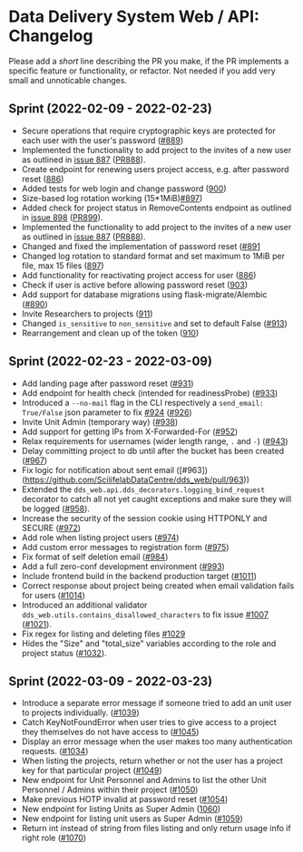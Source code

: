 # Data Delivery System Web / API: Changelog

Please add a _short_ line describing the PR you make, if the PR implements a specific feature or functionality, or refactor. Not needed if you add very small and unnoticable changes.

## Sprint (2022-02-09 - 2022-02-23)

- Secure operations that require cryptographic keys are protected for each user with the user's password ([#889](https://github.com/ScilifelabDataCentre/dds_web/pull/889))
- Implemented the functionality to add project to the invites of a new user as outlined in [issue 887](https://github.com/scilifelabdatacentre/dds_web/issues/887) ([PR888](https://github.com/ScilifelabDataCentre/dds_web/pull/888)).
- Create endpoint for renewing users project access, e.g. after password reset ([886](https://github.com/ScilifelabDataCentre/dds_web/pull/885))
- Added tests for web login and change password ([900](https://github.com/ScilifelabDataCentre/dds_web/pull/900))
- Size-based log rotation working (15\*1MiB)[#897](https://github.com/ScilifelabDataCentre/dds_web/pull/897))
- Added check for project status in RemoveContents endpoint as outlined in [issue 898](https://github.com/ScilifelabDataCentre/dds_web/issues/898) ([PR899](https://github.com/ScilifelabDataCentre/dds_web/pull/899)).
- Implemented the functionality to add project to the invites of a new user as outlined in [issue 887](https://github.com/scilifelabdatacentre/dds_web/issues/887) ([PR888](https://github.com/ScilifelabDataCentre/dds_web/pull/888)).
- Changed and fixed the implementation of password reset ([#891](https://github.com/ScilifelabDataCentre/dds_web/pull/891)
- Changed log rotation to standard format and set maximum to 1MiB per file, max 15 files ([897](https://github.com/ScilifelabDataCentre/dds_web/pull/897))
- Add functionality for reactivating project access for user ([886](https://github.com/ScilifelabDataCentre/dds_web/pull/886))
- Check if user is active before allowing password reset ([903](https://github.com/ScilifelabDataCentre/dds_web/pull/903))
- Add support for database migrations using flask-migrate/Alembic ([#890](https://github.com/ScilifelabDataCentre/dds_web/pull/890))
- Invite Researchers to projects ([911](https://github.com/ScilifelabDataCentre/dds_web/pull/911))
- Changed `is_sensitive` to `non_sensitive` and set to default False ([#913](https://github.com/ScilifelabDataCentre/dds_web/pull/913))
- Rearrangement and clean up of the token ([910](https://github.com/ScilifelabDataCentre/dds_web/pull/910))

## Sprint (2022-02-23 - 2022-03-09)

- Add landing page after password reset ([#931](https://github.com/ScilifelabDataCentre/dds_web/pull/931))
- Add endpoint for health check (intended for readinessProbe) ([#933](https://github.com/ScilifelabDataCentre/dds_web/pull/933))
- Introduced a `--no-mail` flag in the CLI respectively a `send_email: True/False` json parameter to fix [#924](https://github.com/scilifelabdatacentre/dds_web/issues/924) ([#926](https://github.com/ScilifelabDataCentre/dds_web/pull/926))
- Invite Unit Admin (temporary way) ([#938](https://github.com/ScilifelabDataCentre/dds_web/pull/938))
- Add support for getting IPs from X-Forwarded-For ([#952](https://github.com/ScilifelabDataCentre/dds_web/pull/952))
- Relax requirements for usernames (wider length range, `.` and `-`) ([#943](https://github.com/ScilifelabDataCentre/dds_web/pull/943))
- Delay committing project to db until after the bucket has been created ([#967](https://github.com/ScilifelabDataCentre/dds_web/pull/967))
- Fix logic for notification about sent email ([#963])(https://github.com/ScilifelabDataCentre/dds_web/pull/963))
- Extended the `dds_web.api.dds_decorators.logging_bind_request` decorator to catch all not yet caught exceptions and make sure they will be logged ([#958](https://github.com/ScilifelabDataCentre/dds_web/pull/958)).
- Increase the security of the session cookie using HTTPONLY and SECURE ([#972](https://github.com/ScilifelabDataCentre/dds_web/pull/972))
- Add role when listing project users ([#974](https://github.com/ScilifelabDataCentre/dds_web/pull/974))
- Add custom error messages to registration form ([#975](https://github.com/ScilifelabDataCentre/dds_web/pull/975))
- Fix format of self deletion email ([#984](https://github.com/ScilifelabDataCentre/dds_web/pull/984))
- Add a full zero-conf development environment ([#993](https://github.com/ScilifelabDataCentre/dds_web/pull/993))
- Include frontend build in the backend production target ([#1011](https://github.com/ScilifelabDataCentre/dds_web/pull/1011))
- Correct response about project being created when email validation fails for users ([#1014](https://github.com/ScilifelabDataCentre/dds_web/pull/1014))
- Introduced an additional validator `dds_web.utils.contains_disallowed_characters` to fix issue [#1007](https://github.com/scilifelabdatacentre/dds_web/issues/1007) ([#1021](https://github.com/ScilifelabDataCentre/dds_web/pull/1021)).
- Fix regex for listing and deleting files [#1029](https://github.com/scilifelabdatacentre/dds_web/issues/1029)
- Hides the "Size" and "total_size" variables according to the role and project status ([#1032](https://github.com/ScilifelabDataCentre/dds_web/pull/1032)).

## Sprint (2022-03-09 - 2022-03-23)

- Introduce a separate error message if someone tried to add an unit user to projects individually. ([#1039](https://github.com/ScilifelabDataCentre/dds_web/pull/1039))
- Catch KeyNotFoundError when user tries to give access to a project they themselves do not have access to ([#1045](https://github.com/ScilifelabDataCentre/dds_web/pull/1045))
- Display an error message when the user makes too many authentication requests. ([#1034](https://github.com/ScilifelabDataCentre/dds_web/pull/1034))
- When listing the projects, return whether or not the user has a project key for that particular project ([#1049](https://github.com/ScilifelabDataCentre/dds_web/pull/1049))
- New endpoint for Unit Personnel and Admins to list the other Unit Personnel / Admins within their project ([#1050](https://github.com/ScilifelabDataCentre/dds_web/pull/1050))
- Make previous HOTP invalid at password reset ([#1054](https://github.com/ScilifelabDataCentre/dds_web/pull/1054))
- New endpoint for listing Units as Super Admin ([1060](https://github.com/ScilifelabDataCentre/dds_web/pull/1060))
- New endpoint for listing unit users as Super Admin ([#1059](https://github.com/ScilifelabDataCentre/dds_web/pull/1059))
- Return int instead of string from files listing and only return usage info if right role ([#1070](https://github.com/ScilifelabDataCentre/dds_web/pull/1070))